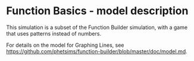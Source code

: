 # Function Basics - model description

This simulation is a subset of the Function Builder simulation, with a game that uses patterns instead of numbers.

For details on the model for Graphing Lines, see https://github.com/phetsims/function-builder/blob/master/doc/model.md.
